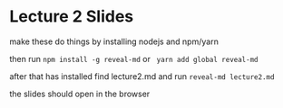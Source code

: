 # Lecture 2 Slides

make these do things by installing nodejs and npm/yarn

then run ```npm install -g reveal-md```
or ``` yarn add global reveal-md```

after that has installed find lecture2.md and run 
``` reveal-md lecture2.md ```

the slides should open in the browser
